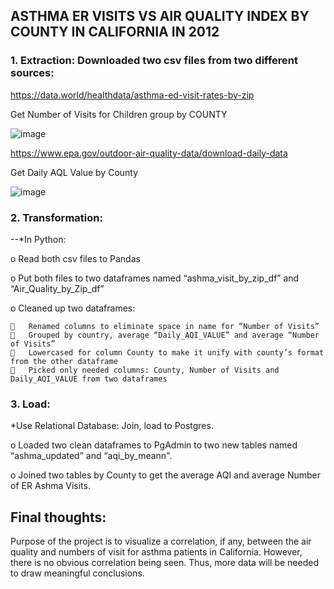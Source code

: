 ## ASTHMA ER VISITS VS AIR QUALITY INDEX BY COUNTY IN CALIFORNIA IN 2012
### 1.	Extraction: Downloaded two csv files from two different sources:
https://data.world/healthdata/asthma-ed-visit-rates-by-zip

Get Number of Visits for Children group by COUNTY

![image](https://user-images.githubusercontent.com/53121073/67167121-b8d43800-f35b-11e9-93ca-ba89d1d68db3.png)

https://www.epa.gov/outdoor-air-quality-data/download-daily-data

Get Daily AQL Value by County

![image](https://user-images.githubusercontent.com/53121073/67167122-be318280-f35b-11e9-9495-a16b1f8004ac.png)

### 2.	Transformation: 

--*In Python:

  o	Read both csv files to Pandas
  
  
  o	Put both files to two dataframes named “ashma_visit_by_zip_df” and “Air_Quality_by_Zip_df”
  
  
  o	Cleaned up two dataframes:

    	Renamed columns to eliminate space in name for “Number of Visits”
    	Grouped by country, average “Daily_AQI_VALUE” and average “Number of Visits”
    	Lowercased for column County to make it unify with county’s format from the other dataframe
    	Picked only needed columns: County, Number of Visits and Daily_AQI_VALUE from two dataframes

### 3.	Load: 
*Use Relational Database: Join, load to Postgres.

  o	Loaded two clean dataframes to PgAdmin to two new tables named “ashma_updated” and “aqi_by_meann".
  
  o	Joined two tables by County to get the average AQI and average Number of ER Ashma Visits.

## Final thoughts:

Purpose of the project is to visualize a correlation, if any, between the air quality and numbers of visit for asthma patients in California. However, there is no obvious correlation being seen. Thus, more data will be needed to draw meaningful conclusions. 
